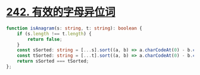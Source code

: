 
# [242. 有效的字母异位词](https://leetcode-cn.com/problems/valid-anagram/)

```ts
function isAnagram(s: string, t: string): boolean {
    if (s.length !== t.length) {
        return false;
    }
    const sSorted: string = [...s].sort((a, b) => a.charCodeAt(0) - b.charCodeAt(0)).join('');
    const tSorted: string = [...t].sort((a, b) => a.charCodeAt(0) - b.charCodeAt(0)).join('');
    return sSorted === tSorted;
};
```
